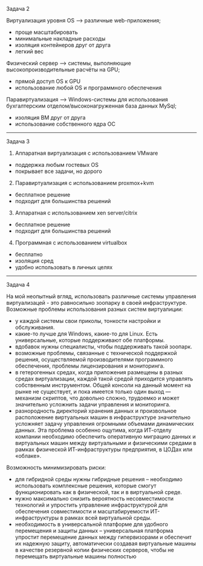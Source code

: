 Задача 2

Виртуализация уровня OS --> различные web-приложения;
- проще масштабировать
- минимальные накладные расходы
- изоляция контейнеров друг от друга
- легкий вес

Физический сервер --> системы, выполняющие высокопроизводительные расчёты на GPU;
- прямой доступ OS к GPU
- использование любой OS и программного обеспечения 

Паравиртуализация --> Windows-системы для использования бухгалтерским отделом/высоконагруженная база данных MySql;
- изоляция ВМ друг от друга
- использование собственного ядра ОС
---
Задача 3

1. Аппаратная виртуализация с использованием VMware
- поддержка любым гостевых OS
- покрывает все задачи, но дорого

2. Паравиртуализация с использованием proxmox+kvm
- бесплатное решение
- подходит для большинства решений

3. Аппаратная с использованием xen server/citrix
- бесплатное решение
- подходит для большинства решений

4. Программная с использованием virtualbox
- бесплатно
- изоляция сред
- удобно использовать в личных целях
---
Задача 4

На мой неопытный вгляд, использовать различные системы управления виртуализацей - это равносильно зоопарку в своей инфраструктуре. Возможные проблемы использования разных систем виртуалиции:
- у каждой системы свои приколы, тонкости настройки и обслуживания.
- какие-то лучше для Windows, какие-то для Linux. Есть универсальные, которые поддерживают обе платформы.
- вдобавок нужны специалисты, чтобы поддерживать такой зоопарк.
- возможные проблемы, связанные с технической поддержкой решения, осуществляемой производителями программного обеспечения, проблемы лицензирования и мониторинга. 
- в гетерогенных средах, когда приложения размещены в разных средах виртуализации, каждой такой средой приходится управлять собственным инструментом. Общей консоли на данный момент на рынке не существует, и пока имеется только один выход — механизм скриптов, что довольно сложно, трудоемко и может значительно усложнить задачи управления и мониторинга.
- разнородность директорий хранения данных и произвольное расположение виртуальных машин в инфраструктуре значительно усложняет задачу управления огромными объемами динамических данных. Эта проблема особенно ощутима, когда ИТ-отделу компании необходимо обеспечить оперативную миграцию данных и виртуальных машин между виртуальными и физическими средами в рамках физической ИТ-инфраструктуры предприятия, в ЦОДах или «облаке».

Возможность минимизировать риски:
- для гибридной среды нужны гибридные решения – необходимо использовать комплексные решения, которые смогут функционировать как в физической, так и в виртуальной среде.
- нужно максимально снизить вероятность несовместимости технологий и упростить управление инфраструктурой для обеспечения совместимости и масштабируемости ИТ-инфраструктуры в рамках всей виртуальной среды.
- необходимость в универсальной платформе для удобного перемещения и защиты данных – универсальная платформа упростит перемещение данных между гипервизорами и обеспечит их надежную защиту, автоматически создавая виртуальные машины в качестве резервной копии физических серверов, чтобы не перемещать виртуальные машины полностью
